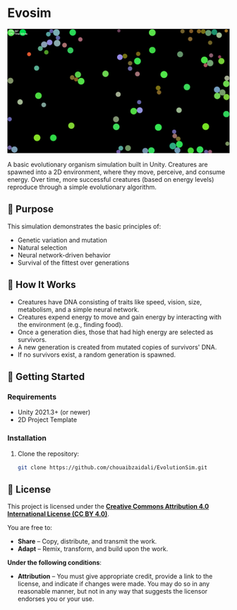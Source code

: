 # Evosim
![evosim](images/screenshot.png)

A basic evolutionary organism simulation built in Unity. Creatures are spawned into a 2D environment, where they move, perceive, and consume energy. Over time, more successful creatures (based on energy levels) reproduce through a simple evolutionary algorithm.

## 🎯 Purpose

This simulation demonstrates the basic principles of:
- Genetic variation and mutation
- Natural selection
- Neural network-driven behavior
- Survival of the fittest over generations

## 🧠 How It Works

- Creatures have DNA consisting of traits like speed, vision, size, metabolism, and a simple neural network.
- Creatures expend energy to move and gain energy by interacting with the environment (e.g., finding food).
- Once a generation dies, those that had high energy are selected as survivors.
- A new generation is created from mutated copies of survivors' DNA.
- If no survivors exist, a random generation is spawned.

## 🚀 Getting Started

### Requirements
- Unity 2021.3+ (or newer)
- 2D Project Template

### Installation
1. Clone the repository:
   ```bash
   git clone https://github.com/chouaibzaidali/EvolutionSim.git


## 📜 License

This project is licensed under the **[Creative Commons Attribution 4.0 International License (CC BY 4.0)](https://creativecommons.org/licenses/by/4.0/)**.

You are free to:
- **Share** – Copy, distribute, and transmit the work.
- **Adapt** – Remix, transform, and build upon the work.

**Under the following conditions**:
- **Attribution** – You must give appropriate credit, provide a link to the license, and indicate if changes were made. You may do so in any reasonable manner, but not in any way that suggests the licensor endorses you or your use.

